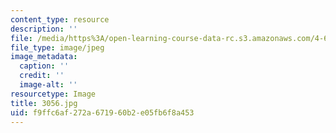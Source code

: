 ```yaml
---
content_type: resource
description: ''
file: /media/https%3A/open-learning-course-data-rc.s3.amazonaws.com/4-614-religious-architecture-and-islamic-cultures-fall-2002/f9ffc6af272a671960b2e05fb6f8a453_3056.jpg
file_type: image/jpeg
image_metadata:
  caption: ''
  credit: ''
  image-alt: ''
resourcetype: Image
title: 3056.jpg
uid: f9ffc6af-272a-6719-60b2-e05fb6f8a453
---
```

